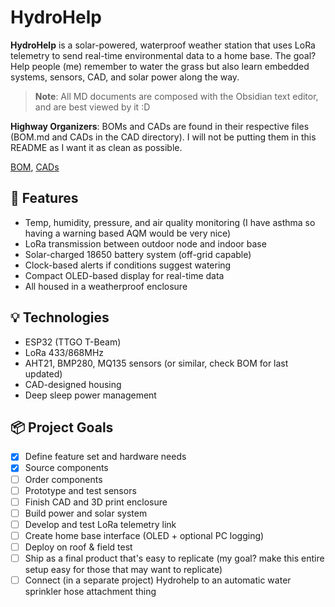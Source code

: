 # HydroHelp

**HydroHelp** is a solar-powered, waterproof weather station that uses LoRa telemetry to send real-time environmental data to a home base. The goal? Help people (me) remember to water the grass but also learn embedded systems, sensors, CAD, and solar power along the way.

> **Note**: All MD documents are composed with the Obsidian text editor, and are best viewed by it :D

**Highway Organizers**: BOMs and CADs are found in their respective files (BOM.md and CADs in the CAD directory). I will not be putting them in this README as I want it as clean as possible.

[BOM](https://github.com/knivier/Hydrohelp/blob/main/BOM.md), [CADs](https://github.com/knivier/Hydrohelp/tree/main/CADs)

## 📡 Features
- Temp, humidity, pressure, and air quality monitoring (I have asthma so having a warning based AQM would be very nice)
- LoRa transmission between outdoor node and indoor base
- Solar-charged 18650 battery system (off-grid capable)
- Clock-based alerts if conditions suggest watering
- Compact OLED-based display for real-time data
- All housed in a weatherproof enclosure

## 💡 Technologies
- ESP32 (TTGO T-Beam)
- LoRa 433/868MHz
- AHT21, BMP280, MQ135 sensors (or similar, check BOM for last updated)
- CAD-designed housing
- Deep sleep power management

## 📦 Project Goals
- [x] Define feature set and hardware needs
- [x] Source components
- [ ] Order components
- [ ] Prototype and test sensors
- [ ] Finish CAD and 3D print enclosure
- [ ] Build power and solar system
- [ ] Develop and test LoRa telemetry link
- [ ] Create home base interface (OLED + optional PC logging)
- [ ] Deploy on roof & field test
- [ ] Ship as a final product that's easy to replicate (my goal? make this entire setup easy for those that may want to replicate)
- [ ] Connect (in a separate project) Hydrohelp to an automatic water sprinkler hose attachment thing

